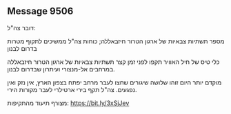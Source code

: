 ## Message 9506

דובר צה"ל:

מספר תשתיות צבאיות של ארגון הטרור חיזבאללה; כוחות צה"ל ממשיכים לתקוף מטרות בדרום לבנון

כלי טיס של חיל האוויר תקפו לפני זמן קצר תשתיות צבאיות של ארגון הטרור חיזבאללה במרחבים אל-מנצורי ועיתרון שבדרום לבנון.

מוקדם יותר היום זוהו שלושה שיגורים שחצו לעבר מרחב יפתח בצפון הארץ, אין נזק ואין נפגעים. צה"ל תקף בירי ארטילרי לעבר מקורות הירי.

מצורף תיעוד מהתקיפות: https://bit.ly/3xSjJev

